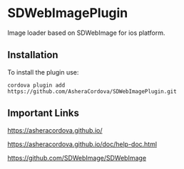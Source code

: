 # SDWebImagePlugin

Image loader based on SDWebImage for ios platform.

## Installation
To install the plugin use:

```
cordova plugin add https://github.com/AsheraCordova/SDWebImagePlugin.git
```

## Important Links
https://asheracordova.github.io/

https://asheracordova.github.io/doc/help-doc.html

https://github.com/SDWebImage/SDWebImage
